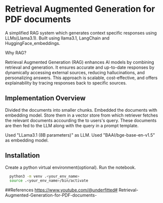 
# Retrieval Augmented Generation for PDF documents 

A simplified RAG system which generates context specific responses using LLMs(Llama3.1). Built using llama3.1, LangChain and HuggingFace_embeddings.


Why RAG?

Retrieval Augmented Generation (RAG) enhances AI models by combining retrieval and generation. It ensures accurate and up-to-date responses by dynamically accessing external sources, reducing hallucinations, and personalizing answers. This approach is scalable, cost-effective, and offers explainability by tracing responses back to specific sources.

## Implementation Overview
Divided the documents into smaller chunks. Embedded the documents with embedding model. Store them in a vector store from which retriever fetches the relevant documents accourding the to users's query. These documents are then fed to the LLM along with the query in a prompt template. 

Used "LLama3.1 (8B parameters)" as LLM. Used "BAAI/bge-base-en-v1.5" as embedding model. 







## Installation

Create a python virtual environment(optional). Run the notebook.

```bash
  python3 -m venv .<your_env_name>
  source .<your_env_name>/bin/activate
```
    
##References 
https://www.youtube.com/@underfitted# Retrieval-Augmented-Generation-for-PDF-documents-
